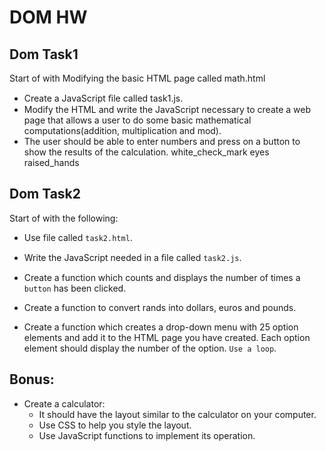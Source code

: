 # DOM HW

## Dom Task1
Start of with Modifying the basic HTML page called math.html
- Create a JavaScript ﬁle called task1.js.
- Modify the HTML and write the JavaScript necessary to create a web page that allows a user to do some basic mathematical computations(addition, multiplication and mod).
- The user should be able to enter numbers and press on a button to show the results of the calculation.
white_check_mark
eyes
raised_hands

## Dom Task2
Start of with the following:
- Use file called `task2.html`.
- Write the JavaScript needed in a ﬁle called `task2.js`.

- Create a function which counts and displays the number of times a `button` has been clicked.
- Create a function to convert rands into dollars, euros and pounds.

- Create a function which creates a drop-down menu with 25 option elements and add it to the HTML page you have created. Each option element should display the number of the option. `Use a loop`.

## Bonus:
- Create a calculator:
	- It should have the layout similar to the calculator on your computer.
    - Use CSS to help you style the layout.
    - Use JavaScript functions to implement its operation.
